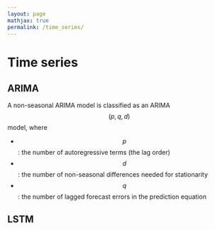```yaml
---
layout: page
mathjax: true
permalink: /time_series/
---
```


# Time series

## ARIMA
A non-seasonal ARIMA model is classified as an ARIMA$$(p,q,d)$$ model, where
- $$p$$: the number of autoregressive terms (the lag order)
- $$d$$: the number of non-seasonal differences needed for stationarity
- $$q$$: the number of lagged forecast errors in the prediction equation    


## LSTM


